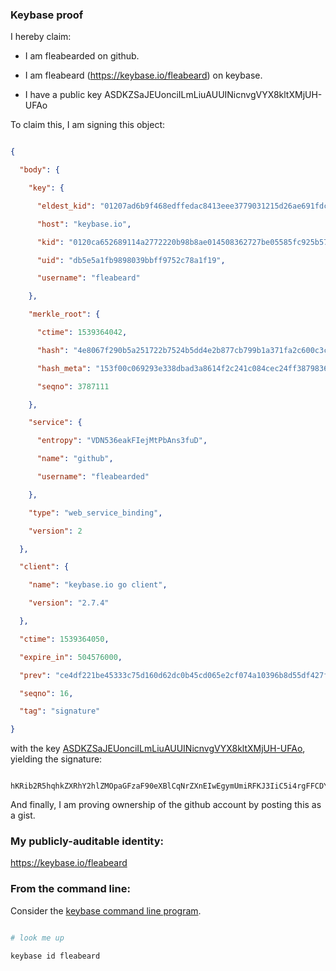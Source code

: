 ### Keybase proof

I hereby claim:

  * I am fleabearded on github.

  * I am fleabeard (https://keybase.io/fleabeard) on keybase.

  * I have a public key ASDKZSaJEUonciILmLiuAUUINicnvgVYX8kltXMjUH-UFAo

To claim this, I am signing this object:

```json

{

  "body": {

    "key": {

      "eldest_kid": "01207ad6b9f468edffedac8413eee3779031215d26ae691fdc2aff802b52002faf4a0a",

      "host": "keybase.io",

      "kid": "0120ca652689114a2772220b98b8ae014508362727be05585fc925b57323507f94140a",

      "uid": "db5e5a1fb9898039bbff9752c78a1f19",

      "username": "fleabeard"

    },

    "merkle_root": {

      "ctime": 1539364042,

      "hash": "4e8067f290b5a251722b7524b5dd4e2b877cb799b1a371fa2c600c3ce2f2f444111b950ca4b00a1a8e0d825ff5d2c5186c0b99db9ac7484f22c8fbefbdcf33a1",

      "hash_meta": "153f00c069293e338dbad3a8614f2c241c084cec24ff387983698e3b1cc29653",

      "seqno": 3787111

    },

    "service": {

      "entropy": "VDN536eakFIejMtPbAns3fuD",

      "name": "github",

      "username": "fleabearded"

    },

    "type": "web_service_binding",

    "version": 2

  },

  "client": {

    "name": "keybase.io go client",

    "version": "2.7.4"

  },

  "ctime": 1539364050,

  "expire_in": 504576000,

  "prev": "ce4df221be45333c75d160d62dc0b45cd065e2cf074a10396b8d55df427fdedb",

  "seqno": 16,

  "tag": "signature"

}

```

with the key [ASDKZSaJEUonciILmLiuAUUINicnvgVYX8kltXMjUH-UFAo](https://keybase.io/fleabeard), yielding the signature:

```

hKRib2R5hqhkZXRhY2hlZMOpaGFzaF90eXBlCqNrZXnEIwEgymUmiRFKJ3IiC5i4rgFFCDYnJ74FWF/JJbVzI1B/lBQKp3BheWxvYWTESpcCEMQgzk3yIb5FMzx10WDWLcC0XNBl4s8HShA5a41V30J/3tvEIDkivH2buTEzHMUE1lA4RG18Y5ZkoO/n81VrJy7zNkI6AgHCo3NpZ8RA+pvQ7enblIeb3nGlgJIryDPWzSvHn5/6k0okgsqh8Xi1TCJIOyCSlibEeF1Ha2LQ8uwUhcgPX1yQjnhcVjXJAqhzaWdfdHlwZSCkaGFzaIKkdHlwZQildmFsdWXEIFRO/mYigO++PCfJ6FbhXP5PvkCFGjoD2BExudp/AFVCo3RhZ80CAqd2ZXJzaW9uAQ==

```

And finally, I am proving ownership of the github account by posting this as a gist.

### My publicly-auditable identity:

https://keybase.io/fleabeard

### From the command line:

Consider the [keybase command line program](https://keybase.io/download).

```bash

# look me up

keybase id fleabeard

```
